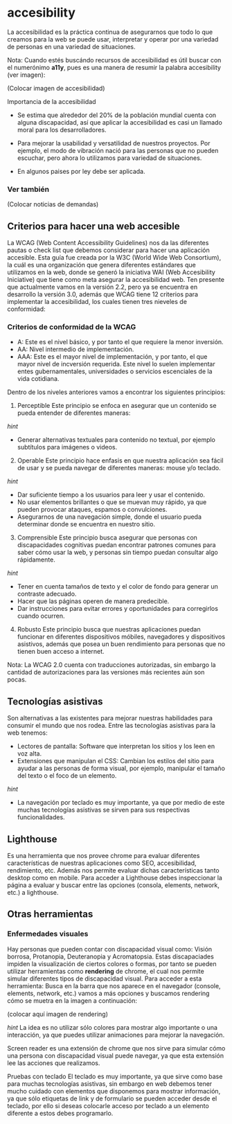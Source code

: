 # accesibility

La accesibilidad es la práctica continua de asegurarnos que todo lo que creamos para la web se puede usar, interpretar y operar por una variedad de personas en una variedad de situaciones.

Nota: Cuando estés buscándo recursos de accesibilidad es útil buscar con el numerónimo **a11y**, pues es una manera de resumir la palabra accesibility (ver imagen):

(Colocar imagen de accesibilidad)

Importancia de la accesibilidad

- Se estima que alrededor del 20% de la población mundial cuenta con alguna discapacidad, así que aplicar la accesibilidad es casi un llamado moral para los desarrolladores.

- Para mejorar la usabilidad y versatilidad de nuestros proyectos. Por ejemplo, el modo de vibración nació para las personas que no pueden escuchar, pero ahora lo utilizamos para variedad de situaciones.

- En algunos paises por ley debe ser aplicada.

### Ver también

(Colocar noticias de demandas)

## Criterios para hacer una web accesible

La WCAG (Web Content Accessibility Guidelines) nos da las diferentes pautas o check list que debemos considerar para hacer una aplicación accesible. Esta guía fue creada por la W3C (World Wide Web Consortium), la cuál es una organización que genera diferentes estándares que utilizamos en la web, donde se generó la iniciativa WAI (Web Accesibility Iniciative) que tiene como meta asegurar la accesibilidad web.
Ten presente que actualmente vamos en la versión 2.2, pero ya se encuentra en desarrollo la versión 3.0, además que WCAG tiene 12 criterios para implementar la accesibilidad, los cuales tienen tres nieveles de conformidad:

### Criterios de conformidad de la WCAG

- A: Este es el nivel básico, y por tanto el que requiere la menor inversión.
- AA: Nivel intermedio de implementación.
- AAA: Este es el mayor nivel de implementación, y por tanto, el que mayor nivel de incversión requerida. Este nivel lo suelen implementar entes gubernamentales, universidades o servicios escenciales de la vida cotidiana.

Dentro de los niveles anteriores vamos a encontrar los siguientes principios:

1. Perceptible
   Este principio se enfoca en asegurar que un contenido se pueda entender de diferentes maneras:

_hint_

- Generar alternativas textuales para contenido no textual, por ejemplo subtítulos para imágenes o videos.

2. Operable
   Este principio hace enfasis en que nuestra aplicación sea fácil de usar y se pueda navegar de diferentes maneras: mouse y/o teclado.

_hint_

- Dar suficiente tiempo a los usuarios para leer y usar el contenido.
- No usar elementos brillantes o que se muevan muy rápido, ya que pueden provocar ataques, espamos o convulciones.
- Asegurarnos de una navegación simple, donde el usuario pueda determinar donde se encuentra en nuestro sitio.

3. Comprensible
   Este principio busca asegurar que personas con discapacidades cognitivas puedan encontrar patrones comunes para saber cómo usar la web, y personas sin tiempo puedan consultar algo rápidamente.

_hint_

- Tener en cuenta tamaños de texto y el color de fondo para generar un contraste adecuado.
- Hacer que las páginas operen de manera predecible.
- Dar instrucciones para evitar errores y oportunidades para corregirlos cuando ocurren.

4. Robusto
   Este principio busca que nuestras aplicaciones puedan funcionar en diferentes dispositivos móbiles, navegadores y dispositivos asistivos, además que posea un buen rendimiento para personas que no tienen buen acceso a internet.

Nota: La WCAG 2.0 cuenta con traducciones autorizadas, sin embargo la cantidad de autorizaciones para las versiones más recientes aún son pocas.

## Tecnologías asistivas

Son alternativas a las existentes para mejorar nuestras habilidades para consumir el mundo que nos rodea. Entre las tecnologías asistivas para la web tenemos:

- Lectores de pantalla: Software que interpretan los sitios y los leen en voz alta.
- Extensiones que manipulan el CSS: Cambian los estilos del sitio para ayudar a las personas de forma visual, por ejemplo, manipular el tamaño del texto o el foco de un elemento.

_hint_

- La navegación por teclado es muy importante, ya que por medio de este muchas tecnologías asistivas se sirven para sus respectivas funcionalidades.

## Lighthouse

Es una herramienta que nos provee chrome para evaluar diferentes características de nuestras aplicaciones como SEO, accesibilidad, rendimiento, etc. Además nos permite evaluar dichas características tanto desktop como en mobile.
Para acceder a Lighthouse debes inspeccionar la página a evaluar y buscar entre las opciones (consola, elements, network, etc.) a lighthouse.

## Otras herramientas

### Enfermedades visuales

Hay personas que pueden contar con discapacidad visual como: Visión borrosa, Protanopia, Deuteranopia y Acromatopsia. Estas discapaciades impiden la visualización de ciertos colores o formas, por tanto se pueden utilizar herramientas como **rendering** de chrome, el cual nos permite simular diferentes tipos de discapacidad visual. Para acceder a esta herramienta: Busca en la barra que nos aparece en el navegador (console, elements, network, etc.) vamos a más opciones y buscamos rendering cómo se muetra en la imagen a continuación:

(colocar aquí imagen de rendering)

_hint_
La idea es no utilizar sólo colores para mostrar algo importante o una interacción, ya que puedes utilizar animaciones para mejorar la navegación.

Screen reader es una extensión de chrome que nos sirve para simular cómo una persona con discapacidad visual puede navegar, ya que esta extensión lee las acciones que realizamos.

Pruebas con teclado
El teclado es muy importante, ya que sirve como base para muchas tecnologías asistivas, sin embargo en web debemos tener mucho cuidado con elementos que disponemos para mostrar información, ya que sólo etiquetas de link y de formulario se pueden acceder desde el teclado, por ello si deseas colocarle acceso por teclado a un elemento diferente a estos debes programarlo.
